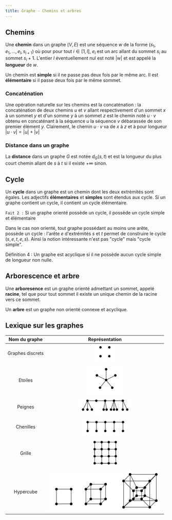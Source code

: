 ```yaml
---
title: Graphe - Chemins et arbres 
---
```


## <i class="fas fa-project-diagram"></i> Chemins

Une **chemin** dans un graphe $(V,E)$ est une séquence $w$ de la forme
$(s_1,e_1,...,e_l,s_{l+1})$ où pour pour tout $i \in [1,l]$, $e_i$ est un
arc allant du sommet $s_i$ au sommet $s_i+1$. L'entier $l$ éventuellement
nul est noté $|w|$ et est appelé la **longueur** de $w$.

Un chemin est **simple** si il ne passe pas deux fois par le même arc. Il est
**élémentaire** si il passe deux fois par le même sommet.

### Concaténation

Une opération naturelle sur les chemins est la concaténation : la concaténation
de deux chemins $u$ et $v$ allant respectivement d'un sommet $x$ à un
sommet $y$ et d'un somme $y$ à un sommet $z$ est le chemin noté $u \cdot
v$ obtenu en concaténant à la séquence $u$ la séquence $v$ débarassée de
son premier élément $y$. Clairement, le chemin $u \cdot v$ va de $x$ à
$z$ et à pour longueur $|u \cdot v| = |u| + |v|$

### Distance dans un graphe

La **distance** dans un graphe $G$ est notée $d_G(s,t)$ et est la longueur
du plus court chemin allant de $s$ à $t$ si il existe $+\infty$ sinon.

## <i class="fas fa-project-diagram"></i> Cycle

Un **cycle** dans un graphe est un chemin dont les deux extrémités sont égales.
Les adjectifs **élémentaires** et **simples** sont étendus aux cycle. Si un
graphe contient un cycle, il contient un cycle élémentaire.

`Fait 2 :` Si un graphe orienté possède un cycle, il possède un cycle simple et élémentaire

Dans le cas non orienté, tout graphe possédant au moins une arête, possède un
cycle : l'arête $e$ d'extrémités $s$ et $t$ permet de construire le cycle
$(s,e,t,e,s)$. Ainsi la notion intéressante n'est pas "cycle" mais "cycle
simple".

Définition 4 : Un graphe est acyclique si il ne possède aucun cycle simple de
longueur non nulle.

## <i class="fas fa-project-diagram"></i> Arborescence et arbre

Une **arboresence** est un graphe orienté admettant un sommet, appelé
**racine**, tel que pour tout sommet il existe un unique chemin de la racine
vers ce sommet.

Un **arbre** est un graphe non orienté connexe et acyclique.

## <i class="fas fa-project-diagram"></i> Lexique sur les graphes

|  Nom du graphe   |        Représentation         |
|:----------------:|:-----------------------------:|
| Graphes discrets | ![alt txt](./img/graphe1.png) |
|     Etoiles      | ![alt txt](./img/graphe2.png) |
|     Peignes      | ![alt txt](./img/graphe3.png) |
|    Chenilles     | ![alt txt](./img/graphe4.png) |
|      Grille      | ![alt txt](./img/graphe5.png) |
|    Hypercube     | ![alt txt](./img/graphe6.png) |
